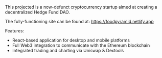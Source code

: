 This projected is a now-defunct cryptocurrency startup aimed at creating a decentralized Hedge Fund DAO. 

The fully-functioning site can be found at: https://foodpyramid.netlify.app

Features:
  - React-based application for desktop and mobile platforms
  - Full Web3 integration to communicate with the Ethereum blockchain
  - Integrated trading and charting via Uniswap & Dextools
